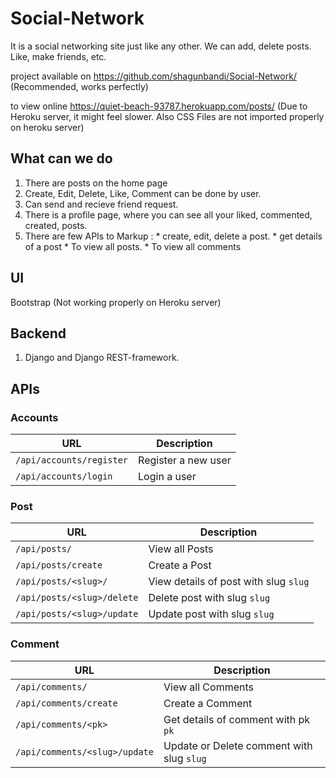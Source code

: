 # Social-Network

It is a social networking site just like any other. We can add, delete posts. Like, make friends, etc. 

project available on https://github.com/shagunbandi/Social-Network/ (Recommended, works perfectly)

to view online https://quiet-beach-93787.herokuapp.com/posts/ (Due to Heroku server, it might feel slower. Also CSS Files are not imported properly on heroku server)

## What can we do
1. There are posts on the home page
2. Create, Edit, Delete, Like, Comment can be done by user.
3. Can send and recieve friend request.
4. There is a profile page, where you can see all your liked, commented, created, posts.
5. There are few APIs to 
Markup :  * create, edit, delete a post.
          * get details of a post
          * To view all posts.
          * To view all comments    

## UI
Bootstrap
(Not working properly on Heroku server)

## Backend
1. Django and Django REST-framework.

## APIs
### Accounts


URL  | Description
------------- | -------------
`/api/accounts/register`   |   Register a new user
`/api/accounts/login` |   Login a user

### Post

URL  | Description
------------- | -------------
`/api/posts/`   |   View all Posts
`/api/posts/create` |   Create a Post
`/api/posts/<slug>/`    |   View details of post with slug `slug`
`/api/posts/<slug>/delete`  |   Delete post with slug `slug`
`/api/posts/<slug>/update`  |   Update post with slug `slug`
 
 ### Comment

URL  | Description
------------- | -------------
`/api/comments/`   |   View all Comments
`/api/comments/create` |   Create a Comment
`/api/comments/<pk>` |   Get details of comment with pk `pk`
`/api/comments/<slug>/update`  |   Update or Delete comment with slug `slug`

